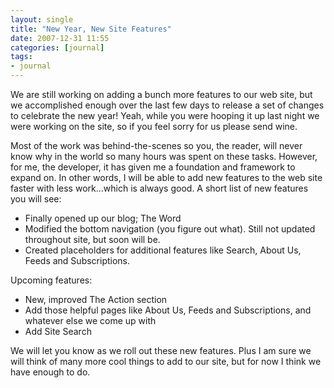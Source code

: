 ```yaml
---
layout: single
title: "New Year, New Site Features"
date: 2007-12-31 11:55
categories: [journal]
tags:
- journal
---
```


We are still working on adding a bunch more features to our web site, but we accomplished enough over the last few days to release a set of changes to celebrate the new year! Yeah, while you were hooping it up last night we were working on the site, so if you feel sorry for us please send wine.

Most of the work was behind-the-scenes so you, the reader, will never know why in the world so many hours was spent on these tasks. However, for me, the developer, it has given me a foundation and framework to expand on. In other words, I will be able to add new features to the web site faster with less work…which is always good. A short list of new features you will see:

* Finally opened up our blog; The Word
* Modified the bottom navigation (you figure out what). Still not updated throughout site, but soon will be.
* Created placeholders for additional features like Search, About Us, Feeds and Subscriptions.

Upcoming features:

* New, improved The Action section
* Add those helpful pages like About Us, Feeds and Subscriptions, and whatever else we come up with
* Add Site Search

We will let you know as we roll out these new features. Plus I am sure we will think of many more cool things to add to our site, but for now I think we have enough to do.